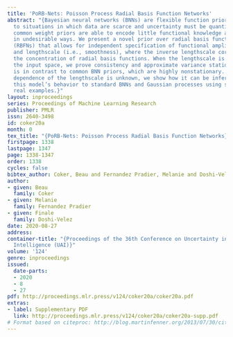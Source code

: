 ```yaml
---
title: 'PoRB-Nets: Poisson Process Radial Basis Function Networks'
abstract: "{Bayesian neural networks (BNNs) are flexible function priors well-suited
  to situations in which data are scarce and uncertainty must be quantified. Yet,
  common weight priors are able to encode little functional knowledge and can behave
  in undesirable ways. We present a novel prior over radial basis function networks
  (RBFNs) that allows for independent specification of functional amplitude variance
  and lengthscale (i.e., smoothness), where the inverse lengthscale corresponds to
  the concentration of radial basis functions. When the lengthscale is uniform over
  the input space, we prove consistency and approximate variance stationarity. This
  is in contrast to common BNN priors, which are highly nonstationary. When the input
  dependence of the lengthscale is unknown, we show how it can be inferred. We compare
  this model’s behavior to standard BNNs and Gaussian processes using synthetic and
  real examples.}"
layout: inproceedings
series: Proceedings of Machine Learning Research
publisher: PMLR
issn: 2640-3498
id: coker20a
month: 0
tex_title: "{PoRB-Nets: Poisson Process Radial Basis Function Networks}"
firstpage: 1338
lastpage: 1347
page: 1338-1347
order: 1338
cycles: false
bibtex_author: Coker, Beau and Fernandez Pradier, Melanie and Doshi-Velez, Finale
author:
- given: Beau
  family: Coker
- given: Melanie
  family: Fernandez Pradier
- given: Finale
  family: Doshi-Velez
date: 2020-08-27
address: 
container-title: "{Proceedings of the 36th Conference on Uncertainty in Artificial
  Intelligence (UAI)}"
volume: '124'
genre: inproceedings
issued:
  date-parts:
  - 2020
  - 8
  - 27
pdf: http://proceedings.mlr.press/v124/coker20a/coker20a.pdf
extras:
- label: Supplementary PDF
  link: http://proceedings.mlr.press/v124/coker20a/coker20a-supp.pdf
# Format based on citeproc: http://blog.martinfenner.org/2013/07/30/citeproc-yaml-for-bibliographies/
---
```

